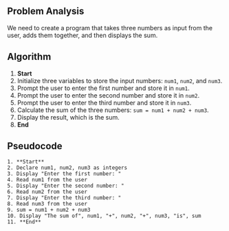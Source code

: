## Problem Analysis

We need to create a program that takes three numbers as input from the user, adds them together, and then displays the sum.

## Algorithm

1. **Start**
2. Initialize three variables to store the input numbers: `num1`, `num2`, and `num3`.
3. Prompt the user to enter the first number and store it in `num1`.
4. Prompt the user to enter the second number and store it in `num2`.
5. Prompt the user to enter the third number and store it in `num3`.
6. Calculate the sum of the three numbers: `sum = num1 + num2 + num3`.
7. Display the result, which is the sum.
8. **End**

## Pseudocode

```plaintext
1. **Start**
2. Declare num1, num2, num3 as integers
3. Display "Enter the first number: "
4. Read num1 from the user
5. Display "Enter the second number: "
6. Read num2 from the user
7. Display "Enter the third number: "
8. Read num3 from the user
9. sum = num1 + num2 + num3
10. Display "The sum of", num1, "+", num2, "+", num3, "is", sum
11. **End**
```
